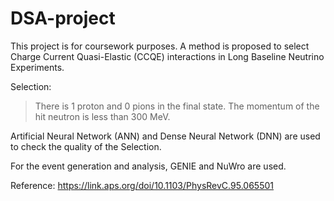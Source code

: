 # DSA-project

This project is for coursework purposes.
A method is proposed to select Charge Current Quasi-Elastic (CCQE) 
interactions in Long Baseline Neutrino Experiments.

Selection: 
> There is 1 proton and 0 pions in the final state.
> The momentum of the hit neutron is less than 300 MeV.

Artificial Neural Network (ANN) and Dense Neural Network (DNN)
are used to check the quality of the Selection.

For the event generation and analysis, GENIE and NuWro are used.

Reference: https://link.aps.org/doi/10.1103/PhysRevC.95.065501

